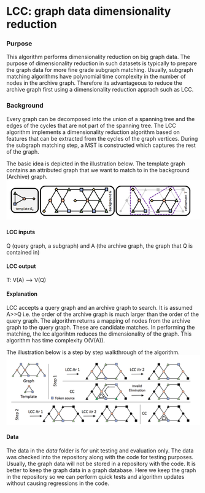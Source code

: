 # LCC: graph data dimensionality reduction
### Purpose
This algorithm performs dimensionality reduction on big graph data. The purpose of dimensionality reduction in such datasets is typically to prepare the graph data for more fine grade subgraph matching.
Usually, subgraph matching algorithms have polynomial time complexity in the number of nodes in the archive graph. Therefore its advantageous to reduce the archive graph first using a dimensionality reduction apprach such as LCC. 
### Background
Every graph can be decomposed into the union of a spanning tree and the edges of the cycles that are not part of the spanning tree.
The LCC algorithm implements a dimensionality reduction algorithm based on features that can be extracted from the cycles of the graph vertices. During the subgraph matching step, a MST is constructed which captures the rest of the graph.

The basic idea is depicted in the illustration below.  The template graph contains an attributed graph that we want to match to in the background (Archive) graph. 
![lcc_operation](/images/lcc_appraoch.png)
#### LCC inputs 
Q (query graph, a subgraph) and A (the archive graph, the graph that Q is contained in)

#### LCC output 
T: V(A) --> V(Q)

#### Explanation 
LCC accepts a query graph and an archive graph to search. It is assumed A>>Q i.e. the order of the archive graph is much larger than the order of the query graph. 
The algorithm returns a mapping of nodes from the archive graph to the query graph. These are candidate matches. In performing the matching, the lcc algorihtm reduces the dimensionality of the graph.
This algorithm has time complexity O(V(A)). 

The illustration below is a step by step walkthrough of the algorithm.
![lcc_step](/images/lcc_operation.png)

#### Data
The data in the _data_ folder is for unit testing and evaluation only. The data was checked into the repository along with the code for testing purposes. Usually, the graph data will not be stored in a repository with the code. It is better to keep the graph data in a graph database. Here we keep the graph in the repository so we can perform quick tests and algorithm updates without causing regressions in the code. 
